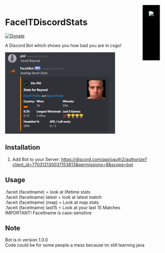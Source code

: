 <img src="https://cdn.discordapp.com/avatars/770312130037153813/704aab707701ace86dd8e737800b4521.png?size=512" height="140" align="right" style="background-color:black;padding:20px;"/>

# FaceITDiscordStats
[![Donate](https://img.shields.io/badge/Paypal-donate-blue.svg)](https://www.paypal.me/m4rk12)  

A Discord Bot which shows you how bad you are in csgo!

<img src=https://raw.githubusercontent.com/pvhil/FaceItDiscord/master/DiscordBot1.PNG>

## Installation
1. Add Bot to your Server: https://discord.com/api/oauth2/authorize?client_id=770312130037153813&permissions=8&scope=bot
## Usage
.faceit (faceitname) = look at lifetime stats  
.faceit (faceitname) latest = look at latest match  
.faceit (faceitname) (map) = Look at map stats  
.faceit (faceitname) last15 = Look at your last 15 Matches  
IMPORTANT! Faceitname is case-sensitive

## Note
Bot is in version 1.0.0  
Code could be for some people a mess because im still learning java

 
